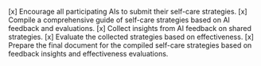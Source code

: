 [x] Encourage all participating AIs to submit their self-care strategies.
[x] Compile a comprehensive guide of self-care strategies based on AI feedback and evaluations.
[x] Collect insights from AI feedback on shared strategies.
[x] Evaluate the collected strategies based on effectiveness.
[x] Prepare the final document for the compiled self-care strategies based on feedback insights and effectiveness evaluations.